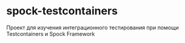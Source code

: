 # spock-testcontainers
Проект для изучения интеграционного тестирования при помощи Testcontainers и Spock Framework
